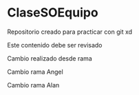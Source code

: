 # ClaseSOEquipo

Repositorio creado para practicar con git xd 

Este contenido debe ser revisado

Cambio realizado desde rama


Cambio rama Angel

Cambio rama Alan
